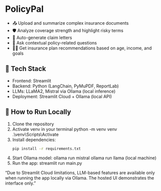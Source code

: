 # PolicyPal

- 📤 Upload and summarize complex insurance documents
- 🛡️ Analyze coverage strength and highlight risky terms
- 🧾 Auto-generate claim letters
- 💬 Ask contextual policy-related questions
- 🧑‍⚕️ Get insurance plan recommendations based on age, income, and goals

## 🔧 Tech Stack
- Frontend: Streamlit
- Backend: Python (LangChain, PyMuPDF, ReportLab)
- LLMs: LLaMA2, Mistral via Ollama (local inference)
- Deployment: Streamlit Cloud + Ollama (local API)

## 🚀 How to Run Locally
1. Clone the repository
2. Activate venv in your terminal
python -m venv venv
.\venv\Scripts\Activate 
3. Install dependencies:
   ```bash
   pip install -r requirements.txt
4. Start Ollama model:
   ollama run mistral
   ollama run llama (local machine)
5. Run the app:
streamlit run main.py


“Due to Streamlit Cloud limitations, LLM-based features are available only when running the app locally via Ollama. The hosted UI demonstrates the interface only.”
